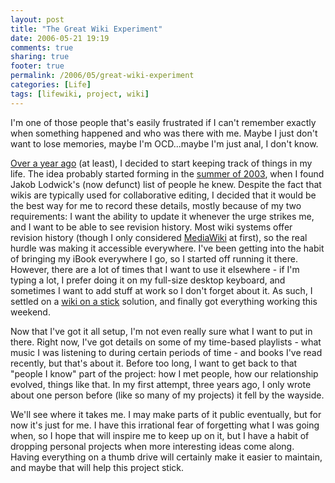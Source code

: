 ```yaml
---
layout: post
title: "The Great Wiki Experiment"
date: 2006-05-21 19:19
comments: true
sharing: true
footer: true
permalink: /2006/05/great-wiki-experiment
categories: [Life]
tags: [lifewiki, project, wiki]
---
```

I'm one of those people that's easily frustrated if I can't remember exactly when something happened and who was there with me.  Maybe I just don't want to lose memories, maybe I'm OCD...maybe I'm just anal, I don't know.

<a href="/2005/03/remember-when">Over a year ago</a> (at least), I decided to start keeping track of things in my life.  The idea probably started forming in the <a href="http://brocklisoup.livejournal.com/303312.html">summer of 2003</a>, when I found Jakob Lodwick's (now defunct) list of people he knew.  Despite the fact that wikis are typically used for collaborative editing, I decided that it would be the best way for me to record these details, mostly because of my two requirements: I want the ability to update it whenever the urge strikes me, and I want to be able to see revision history.  Most wiki systems offer revision history (though I only considered <a href="http://www.mediawiki.org/wiki/MediaWiki">MediaWiki</a> at first), so the real hurdle was making it accessible everywhere.  I've been getting into the habit of bringing my iBook everywhere I go, so I started off running it there.  However, there are a lot of times that I want to use it elsewhere - if I'm typing a lot, I prefer doing it on my full-size desktop keyboard, and sometimes I want to add stuff at work so I don't forget about it.  As such, I settled on a <a href="/2006/05/wiki-stick-aftermath">wiki on a stick</a> solution, and finally got everything working this weekend.

Now that I've got it all setup, I'm not even really sure what I want to put in there.  Right now, I've got details on some of my time-based playlists - what music I was listening to during certain periods of time - and books I've read recently, but that's about it.  Before too long, I want to get back to that "people I know" part of the project: how I met people, how our relationship evolved, things like that.  In my first attempt, three years ago, I only wrote about one person before (like so many of my projects) it fell by the wayside.

We'll see where it takes me.  I may make parts of it public eventually, but for now it's just for me.  I have this irrational fear of forgetting what I was going when, so I hope that will inspire me to keep up on it, but I have a habit of dropping personal projects when more interesting ideas come along.  Having everything on a thumb drive will certainly make it easier to maintain, and maybe that will help this project stick.
